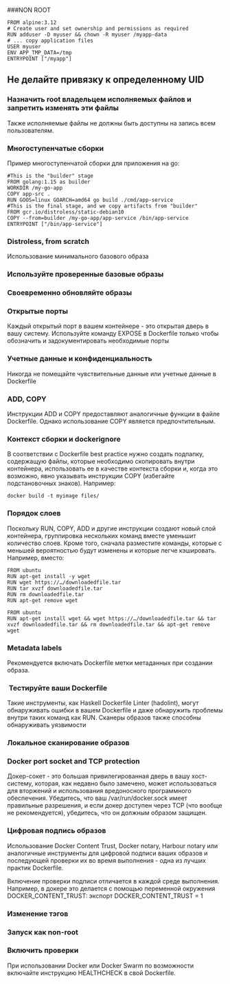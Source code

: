 

###NON ROOT

```
FROM alpine:3.12
# Create user and set ownership and permissions as required
RUN adduser -D myuser && chown -R myuser /myapp-data
# ... copy application files
USER myuser
ENV APP_TMP_DATA=/tmp
ENTRYPOINT ["/myapp"]
```

## Не делайте привязку к определенному UID

### Назначить root владельцем исполняемых файлов и запретить изменять эти файлы
Также исполняемые файлы не должны быть доступны на запись всем пользователям.

### Многоступенчатые сборки
Пример многоступенчатой сборки для приложения на go:

```
#This is the "builder" stage
FROM golang:1.15 as builder
WORKDIR /my-go-app
COPY app-src .
RUN GOOS=linux GOARCH=amd64 go build ./cmd/app-service
#This is the final stage, and we copy artifacts from "builder"
FROM gcr.io/distroless/static-debian10
COPY --from=builder /my-go-app/app-service /bin/app-service
ENTRYPOINT ["/bin/app-service"]
```

### Distroless, from scratch
Использование минимального базового образа

### Используйте проверенные базовые образы
### Своевременно обновляйте образы

### Открытые порты
Каждый открытый порт в вашем контейнере - это открытая дверь в вашу систему.
Используйте команду EXPOSE в Dockerfile только чтобы обозначить и задокументировать необходимые порты

### Учетные данные и конфиденциальность
Никогда не помещайте чувствительные данные или учетные данные в Dockerfile

### ADD, COPY
Инструкции ADD и COPY предоставляют аналогичные функции в файле Dockerfile. Однако использование COPY является предпочтительным.


### Контекст сборки и dockerignore
В соответствии с Dockerfile best practice нужно создать подпапку, содержащую файлы, которые необходимо скопировать внутри контейнера, использовать ее в качестве контекста сборки и, когда это возможно, явно указывать инструкции COPY (избегайте подстановочных знаков). Например:

```
docker build -t myimage files/
```

### Порядок слоев
Поскольку RUN, COPY, ADD и другие инструкции создают новый слой контейнера, группировка нескольких команд вместе уменьшит количество слоев.
Кроме того, сначала разместите команды, которые с меньшей вероятностью будут изменены и которые легче кэшировать.
Например, вместо:

```
FROM ubuntu
RUN apt-get install -y wget
RUN wget https://…/downloadedfile.tar
RUN tar xvzf downloadedfile.tar
RUN rm downloadedfile.tar
RUN apt-get remove wget
```

```
FROM ubuntu
RUN apt-get install wget && wget https://…/downloadedfile.tar && tar xvzf downloadedfile.tar && rm downloadedfile.tar && apt-get remove wget
```

### Metadata labels
Рекомендуется включать Dockerfile метки метаданных при создании образа.

###  Тестируйте ваши Dockerfile
Такие инструменты, как Haskell Dockerfile Linter (hadolint), могут обнаруживать ошибки в вашем Dockerfile и даже обнаружить проблемы внутри таких команд как RUN.
Сканеры образов также способны обнаруживать уязвимости

### Локальное сканирование образов

### Docker port socket and TCP protection
Докер-сокет - это большая привилегированная дверь в вашу хост-систему, которая, как недавно было замечено, может использоваться для вторжений и использования вредоносного программного обеспечения. Убедитесь, что ваш /var/run/docker.sock имеет правильные разрешения, и если докер доступен через TCP (что вообще не рекомендуется), убедитесь, что он должным образом защищен.

### Цифровая подпись образов
Использование Docker Content Trust, Docker notary, Harbour notary или аналогичные инструменты для цифровой подписи ваших образов и последующей проверки их во время выполнения - одна из лучших практик Dockerfile.

Включение проверки подписи отличается в каждой среде выполнения. Например, в докере это делается с помощью переменной окружения DOCKER_CONTENT_TRUST: экспорт DOCKER_CONTENT_TRUST = 1

### Изменение тэгов

### Запуск как non-root

### Включить проверки
При использовании Docker или Docker Swarm по возможности включайте инструкцию HEALTHCHECK в свой Dockerfile.